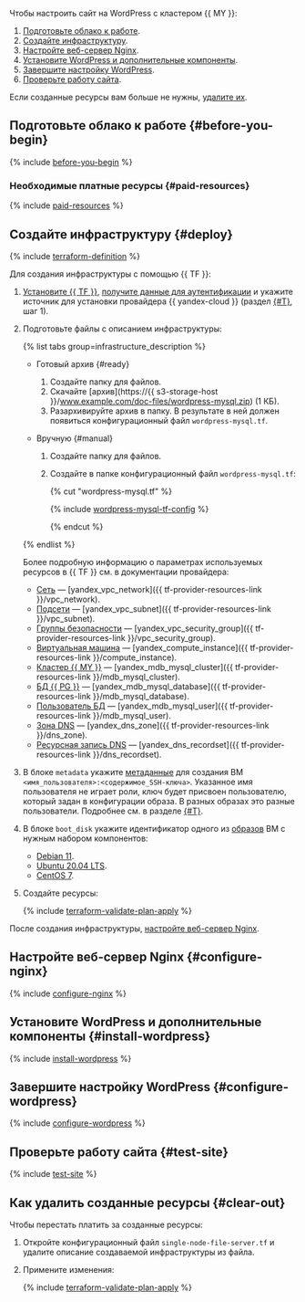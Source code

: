 Чтобы настроить сайт на WordPress с кластером {{ MY }}:
1. [Подготовьте облако к работе](#before-you-begin).
1. [Создайте инфраструктуру](#deploy).
1. [Настройте веб-сервер Nginx](#configure-nginx).
1. [Установите WordPress и дополнительные компоненты](#install-wordpress).
1. [Завершите настройку WordPress](#configure-wordpress).
1. [Проверьте работу сайта](#test-site).

Если созданные ресурсы вам больше не нужны, [удалите их](#clear-out).

## Подготовьте облако к работе {#before-you-begin}

{% include [before-you-begin](../_tutorials_includes/before-you-begin.md) %}

### Необходимые платные ресурсы {#paid-resources}

{% include [paid-resources](../_tutorials_includes/wordpress-mysql/paid-resources.md) %}

## Создайте инфраструктуру {#deploy}

{% include [terraform-definition](../_tutorials_includes/terraform-definition.md) %}

Для создания инфраструктуры c помощью {{ TF }}:
1. [Установите {{ TF }}](../../tutorials/infrastructure-management/terraform-quickstart.md#install-terraform), [получите данные для аутентификации](../../tutorials/infrastructure-management/terraform-quickstart.md#get-credentials) и укажите источник для установки провайдера {{ yandex-cloud }} (раздел [{#T}](../../tutorials/infrastructure-management/terraform-quickstart.md#configure-provider), шаг 1).
1. Подготовьте файлы с описанием инфраструктуры:

   {% list tabs group=infrastructure_description %}

   - Готовый архив {#ready}

     1. Создайте папку для файлов.
     1. Скачайте [архив](https://{{ s3-storage-host }}/www.example.com/doc-files/wordpress-mysql.zip) (1 КБ).
     1. Разархивируйте архив в папку. В результате в ней должен появиться конфигурационный файл `wordpress-mysql.tf`.

   - Вручную {#manual}

     1. Создайте папку для файлов.
     1. Создайте в папке конфигурационный файл `wordpress-mysql.tf`:

        {% cut "wordpress-mysql.tf" %}

        {% include [wordpress-mysql-tf-config](../../_includes/web/wordpress-mysql-tf-config.md) %}

        {% endcut %}

   {% endlist %}

   Более подробную информацию о параметрах используемых ресурсов в {{ TF }} см. в документации провайдера:

    * [Сеть](../../vpc/concepts/network.md#network) — [yandex_vpc_network]({{ tf-provider-resources-link }}/vpc_network).
    * [Подсети](../../vpc/concepts/network.md#subnet) — [yandex_vpc_subnet]({{ tf-provider-resources-link }}/vpc_subnet).
    * [Группы безопасности](../../vpc/concepts/security-groups.md) — [yandex_vpc_security_group]({{ tf-provider-resources-link }}/vpc_security_group).
    * [Виртуальная машина](../../compute/concepts/vm.md) — [yandex_compute_instance]({{ tf-provider-resources-link }}/compute_instance).
    * [Кластер {{ MY }}](../../managed-mysql/concepts/index.md) — [yandex_mdb_mysql_cluster]({{ tf-provider-resources-link }}/mdb_mysql_cluster).
    * [БД {{ PG }}](../../managed-mysql/) — [yandex_mdb_mysql_database]({{ tf-provider-resources-link }}/mdb_mysql_database).
    * [Пользователь БД](../../managed-mysql/concepts/user-rights.md) — [yandex_mdb_mysql_user]({{ tf-provider-resources-link }}/mdb_mysql_user).
    * [Зона DNS](../../dns/concepts/dns-zone.md) — [yandex_dns_zone]({{ tf-provider-resources-link }}/dns_zone).
    * [Ресурсная запись DNS](../../dns/concepts/resource-record.md) — [yandex_dns_recordset]({{ tf-provider-resources-link }}/dns_recordset).

1. В блоке `metadata` укажите [метаданные](../../compute/concepts/vm-metadata.md) для создания ВМ `<имя_пользователя>:<содержимое_SSH-ключа>`. Указанное имя пользователя не играет роли, ключ будет присвоен пользователю, который задан в конфигурации образа. В разных образах это разные пользователи. Подробнее см. в разделе [{#T}](../../compute/concepts/metadata/public-image-keys.md).
1. В блоке `boot_disk` укажите идентификатор одного из [образов](../../compute/operations/images-with-pre-installed-software/get-list.md) ВМ с нужным набором компонентов:
   * [Debian 11](/marketplace/products/yc/debian-11).
   * [Ubuntu 20.04 LTS](/marketplace/products/yc/ubuntu-20-04-lts).
   * [CentOS 7](/marketplace/products/yc/centos-7).
1. Создайте ресурсы:

   {% include [terraform-validate-plan-apply](../_tutorials_includes/terraform-validate-plan-apply.md) %}

После создания инфраструктуры, [настройте веб-сервер Nginx](#configure-nginx).
## Настройте веб-сервер Nginx {#configure-nginx}

{% include [configure-nginx](../_tutorials_includes/wordpress-mysql/configure-nginx.md) %}

## Установите WordPress и дополнительные компоненты {#install-wordpress}

{% include [install-wordpress](../_tutorials_includes/wordpress-mysql/install-wordpress.md) %}

## Завершите настройку WordPress {#configure-wordpress}

{% include [configure-wordpress](../_tutorials_includes/wordpress-mysql/configure-wordpress.md) %}

## Проверьте работу сайта {#test-site}

{% include [test-site](../_tutorials_includes/wordpress-mysql/test-site.md) %}

## Как удалить созданные ресурсы {#clear-out}

Чтобы перестать платить за созданные ресурсы:

1. Откройте конфигурационный файл `single-node-file-server.tf` и удалите описание создаваемой инфраструктуры из файла.
1. Примените изменения:

    {% include [terraform-validate-plan-apply](../_tutorials_includes/terraform-validate-plan-apply.md) %}
